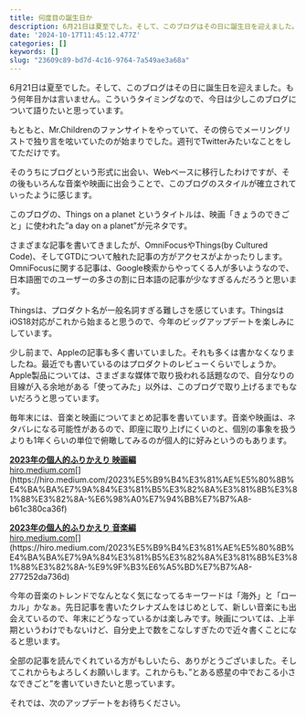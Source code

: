 ```yaml
---
title: 何度目の誕生日か
description: 6月21日は夏至でした。そして、このブログはその日に誕生日を迎えました。もう何年目かは言いません。こういうタイミングなので、今日は少しこのブログについて語りたいと思っています。
date: '2024-10-17T11:45:12.477Z'
categories: []
keywords: []
slug: "23609c89-bd7d-4c16-9764-7a549ae3a68a"
---
```

6月21日は夏至でした。そして、このブログはその日に誕生日を迎えました。もう何年目かは言いません。こういうタイミングなので、今日は少しこのブログについて語りたいと思っています。

もともと、Mr.Childrenのファンサイトをやっていて、その傍らでメーリングリストで独り言を呟いていたのが始まりでした。週刊でTwitterみたいなことをしてただけです。

そのうちにブログという形式に出会い、Webベースに移行したわけですが、その後もいろんな音楽や映画に出会うことで、このブログのスタイルが確立されていったように感じます。

このブログの、Things on a planet というタイトルは、映画「きょうのできごと」に使われた”a day on a planet”が元ネタです。

さまざまな記事を書いてきましたが、OmniFocusやThings(by Cultured Code)、そしてGTDについて触れた記事の方がアクセスがよかったりします。OmniFocusに関する記事は、Google検索からやってくる人が多いようなので、日本語圏でのユーザーの多さの割に日本語の記事が少なすぎるんだろうと思います。

Thingsは、プロダクト名が一般名詞すぎる難しさを感じています。ThingsはiOS18対応がこれから始まると思うので、今年のビッグアップデートを楽しみにしています。

少し前まで、Appleの記事も多く書いていました。それも多くは書かなくなりましたね。最近でも書いているのはプロダクトのレビューくらいでしょうか。Apple製品については、さまざまな媒体で取り扱われる話題なので、自分なりの目線が入る余地がある「使ってみた」以外は、このブログで取り上げるまでもないだろうと思っています。

毎年末には、音楽と映画についてまとめ記事を書いています。音楽や映画は、ネタバレになる可能性があるので、即座に取り上げにくいのと、個別の事象を扱うよりも1年くらいの単位で俯瞰してみるのが個人的に好みというのもあります。

[**2023年の個人的ふりかえり 映画編**  
hiro.medium.com](https://hiro.medium.com/2023%E5%B9%B4%E3%81%AE%E5%80%8B%E4%BA%BA%E7%9A%84%E3%81%B5%E3%82%8A%E3%81%8B%E3%81%88%E3%82%8A-%E6%98%A0%E7%94%BB%E7%B7%A8-b61c380ca36f "https://hiro.medium.com/2023%E5%B9%B4%E3%81%AE%E5%80%8B%E4%BA%BA%E7%9A%84%E3%81%B5%E3%82%8A%E3%81%8B%E3%81%88%E3%82%8A-%E6%98%A0%E7%94%BB%E7%B7%A8-b61c380ca36f")[](https://hiro.medium.com/2023%E5%B9%B4%E3%81%AE%E5%80%8B%E4%BA%BA%E7%9A%84%E3%81%B5%E3%82%8A%E3%81%8B%E3%81%88%E3%82%8A-%E6%98%A0%E7%94%BB%E7%B7%A8-b61c380ca36f)

[**2023年の個人的ふりかえり 音楽編**  
hiro.medium.com](https://hiro.medium.com/2023%E5%B9%B4%E3%81%AE%E5%80%8B%E4%BA%BA%E7%9A%84%E3%81%B5%E3%82%8A%E3%81%8B%E3%81%88%E3%82%8A-%E9%9F%B3%E6%A5%BD%E7%B7%A8-277252da736d "https://hiro.medium.com/2023%E5%B9%B4%E3%81%AE%E5%80%8B%E4%BA%BA%E7%9A%84%E3%81%B5%E3%82%8A%E3%81%8B%E3%81%88%E3%82%8A-%E9%9F%B3%E6%A5%BD%E7%B7%A8-277252da736d")[](https://hiro.medium.com/2023%E5%B9%B4%E3%81%AE%E5%80%8B%E4%BA%BA%E7%9A%84%E3%81%B5%E3%82%8A%E3%81%8B%E3%81%88%E3%82%8A-%E9%9F%B3%E6%A5%BD%E7%B7%A8-277252da736d)

今年の音楽のトレンドでなんとなく気になってるキーワードは「海外」と「ローカル」かなぁ。先日記事を書いたクレナズムをはじめとして、新しい音楽にも出会えているので、年末にどうなっているかは楽しみです。映画については、上半期というわけでもないけど、自分史上で数をこなしすぎたので近々書くことになると思います。

全部の記事を読んでくれている方がもしいたら、ありがとうございました。そしてこれからもよろしくお願いします。これからも、”とある惑星の中でおこる小さなできごと”を書いていきたいと思っています。

それでは、次のアップデートをお待ちください。